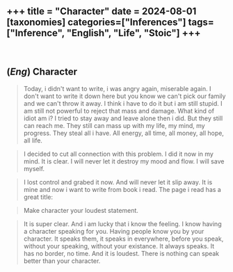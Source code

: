 +++
title = "Character"
date = 2024-08-01
[taxonomies]
categories=["Inferences"]
tags=["Inference", "English", "Life", "Stoic"]
+++
---
<br>

## (*Eng*) Character
> Today, i didn't want to write, i was angry again, miserable again. I don't want to write it down here but you know we can't pick our family and we can't throw it away. I think i have to do it but i am still stupid. I am still not powerful to reject that mass and damage. What kind of idiot am i? I tried to stay away and leave alone then i did. But they still can reach me. They still can mass up with my life, my mind, my progress. They steal all i have. All energy, all time, all money, all hope, all life.

> I decided to cut all connection with this problem. I did it now in my mind. It is clear. I will never let it destroy my mood and flow. I will save myself.

> I lost control and grabed it now. And will never let it slip away. It is mine and now i want to write from book i read. The page i read has a great title: 

> Make character your loudest statement.

> It is super clear. And i am lucky that i know the feeling. I know having a character speaking for you. Having people know you by your character. It speaks them, it speaks in everywhere, before you speak, without your speaking, without your existance. It always speaks. It has no border, no time. And it is loudest. There is nothing can speak better than your character. 
